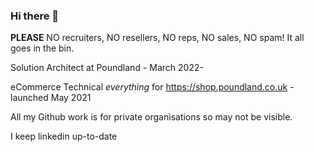 ### Hi there 👋
**PLEASE** NO recruiters, NO resellers, NO reps, NO sales, NO spam! It all goes in the bin.

Solution Architect at Poundland - March 2022-

eCommerce Technical _everything_ for https://shop.poundland.co.uk - launched May 2021

All my Github work is for private organisations so may not be visible.

I keep linkedin up-to-date

[linkedin]: https://www.linkedin.com/in/simeonpashley/

